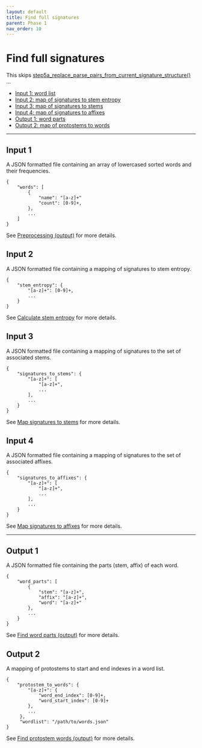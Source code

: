 ```yaml
---
layout: default
title: Find full signatures
parent: Phase 1
nav_order: 10
---
```


# Find full signatures

This skips [step5a_replace_parse_pairs_from_current_signature_structure()]() ...

+ [Input 1: word list](#input-1)
+ [Input 2: map of signatures to stem entropy](#input-2)
+ [Input 3: map of signatures to stems](#input-3)
+ [Input 4: map of signatures to affixes](#input-4)
+ [Output 1: word parts](#output-1)
+ [Output 2: map of protostems to words](#output-1)

---

## Input 1

A JSON formatted file containing an array of lowercased sorted words and their frequencies.

```
{
    "words": [
        {
            "name": "[a-z]+"
            "count": [0-9]+,
        },
        ...
    ]
}
```

See [Preprocessing (output)](../Preprocessing.html#output) for more details.

## Input 2

A JSON formatted file containing a mapping of signatures to stem entropy.

```
{
    "stem_entropy": {
        "[a-z]+": [0-9]+,
        ...
    }
}
```

See [Calculate stem entropy](./CalculateStemEntropy.html#output) for more details.

## Input 3

A JSON formatted file containing a mapping of signatures to the set of associated stems.

```
{
    "signatures_to_stems": {
        "[a-z]+": [
            "[a-z]+",
            ...
        ],
        ...
    }
}
```

See [Map signatures to stems](./MapSignaturesToStems.html#output) for more details.

## Input 4

A JSON formatted file containing a mapping of signatures to the set of associated affixes.

```
{
    "signatures_to_affixes": {
        "[a-z]+": [
            "[a-z]+",
            ...
        ],
        ...
    }
}
```

See [Map signatures to affixes](./MapSignaturesToAffixes.html#output) for more details.

---

## Output 1

A JSON formatted file containing the parts (stem, affix) of each word.

```
{
    "word_parts": [
        {
            "stem": "[a-z]+",
            "affix": "[a-z]+",
            "word": "[a-z]+"
        },
        ...
    }
}
```

See [Find word parts (output)](./FindWordsParts.html#output) for more details.

## Output 2

A mapping of protostems to start and end indexes in a word list.

```
{
    "protostem_to_words": {
        "[a-z]+": {
            "word_end_index": [0-9]+,
            "word_start_index": [0-9]+
        },
        ... 
     },
     "wordlist": "/path/to/words.json"
}
```

See [Find protostem words (output)](./FindProtostemWords.html#output) for more details.

